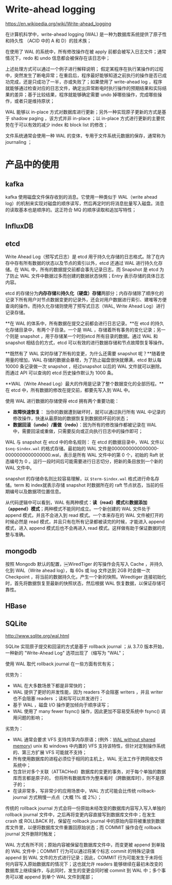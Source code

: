 


# Write-ahead logging

https://en.wikipedia.org/wiki/Write-ahead_logging

在计算机科学中，write-ahead logging (WAL) 是一种为数据库系统提供了原子性和持久性 （ACID 中的 A  和 D）的技术族；

在使用了 WAL 的系统中，所有修改操作在被 apply 前都会被写入日志文件；通常情况下，redo 和 undo 信息都会被保存在该日志中；

上述处理方式可以通过一个例子进行解释说明；
假定某程序在执行某操作的过程中，突然发生了断电异常；在重启后，程序最好能够知道之前执行的操作是否已成功完成，还是只成功了一半，亦或失败了；如果使用了 write-ahead log ，程序就能够通过检查对应的日志文件，确定出异常断电时执行操作的预期结果和实际结果的差异；基于比较结果，程序就能够确定需要 undo 掉哪些操作，完成哪些操作，或者只是维持原状；

WAL 能够以 in-place 方式对数据库进行更新；另外一种实现原子更新的方式是基于 shadow paging ，该方式并非 in-place ；以 in-place 方式进行更新的主要优势在于可以有效的减少 index 和 block list 的修改；

文件系统通常会使用一种 WAL 的变体，专用于文件系统元数据的保存，通常称为 journaling ；



# 产品中的使用

## kafka

kafka 使用磁盘文件保存收到的消息。它使用一种类似于 WAL（write ahead log）的机制来实现对磁盘的顺序读写，然后再定时的将消息批量写入磁盘。消息的读取基本也是顺序的。这正符合 MQ 的顺序读取和追加写特性；

## InfluxDB


## etcd

Write Ahead Log（预写式日志）是 etcd 用于持久化存储的日志格式。除了在内存中存有所有数据的状态以及节点的索引以外，etcd 还通过 WAL 进行持久化存储。在 WAL 中，所有的数据提交前都会事先记录日志。而 Snapshot 是 etcd 为了防止 WAL 文件中数据过多而创建的数据状态快照；Entry 表示存储的具体日志内容。

etcd 的存储分为**内存存储**和**持久化（硬盘）存储**两部分；内存存储除了顺序化的记录下所有用户对节点数据变更的记录外，还会对用户数据进行索引、建堆等方便查询的操作。而持久化存储则使用了预写式日志（WAL, Write Ahead Log）进行记录存储。

**在 WAL 的体系中，所有数据在提交之前都会进行日志记录。**在 etcd 的持久化存储目录中，有两个子目录。一个是 WAL ，存储着所有事务的变化记录；另一个则是 snapshot ，用于存储某一个时刻etcd 所有目录的数据。通过 WAL 和 snapshot 相结合的方式，etcd 可以有效的进行数据存储和节点故障恢复等操作。

**既然有了 WAL 实时存储了所有的变更，为什么还需要 snapshot 呢？**随着使用量的增加，WAL 存储的数据会暴增，为了防止磁盘很快就爆满，etcd 默认每 10000 条记录做一次 snapshot ，经过snapshot 以后的 WAL 文件就可以删除。而通过 API 可以查询的 etcd 历史操作默认为 1000 条。

**WAL（Write Ahead Log）最大的作用是记录了整个数据变化的全部历程。**在 etcd 中，所有数据的修改在提交前，都要先写入到 WAL 中。

使用 WAL 进行数据的存储使得 etcd 拥有两个重要功能：

- **故障快速恢复**： 当你的数据遭到破坏时，就可以通过执行所有 WAL 中记录的修改操作，快速从最原始的数据恢复到数据损坏前的状态；
- **数据回滚（undo）/重做（redo）**：因为所有的修改操作都被记录在 WAL 中，需要回滚或重做，只需要反向或正向执行日志中的操作即可；

WAL 与 snapshot 在 etcd 中的命名规则：
在 etcd 的数据目录中，WAL 文件以 `$seq-$index.wal` 的格式存储。最初始的 WAL 文件是0000000000000000-0000000000000000.wal，表示是所有 WAL 文件中的第 0 个，初始的 Raft 状态编号为 0 。运行一段时间后可能需要进行日志切分，把新的条目放到一个新的 WAL 文件中。

snapshot 的存储命名则比较容易理解，以 `$term-$index.wal` 格式进行命名存储。term 和 index就表示存储 snapshot 时数据所在的 raft 节点状态，当前的任期编号以及数据项位置信息。

从代码逻辑中可以看到，WAL 有两种模式：**读（read）模式**和**数据添加（append）模式**；两种模式不能同时成立。一个新创建的 WAL 文件处于 append 模式，并且不会进入到 read 模式。一个本来存在的 WAL 文件被打开的时候必然是 read 模式，并且只有在所有记录都被读完的时候，才能进入 append 模式，进入 append 模式后也不会再进入 read 模式。这样做有助于保证数据的完整与准确。



## mongodb

按照 Mongodb 默认的配置，￼WiredTiger 的写操作会先写入 Cache ，并持久化到 WAL（Write ahead log），每 60s 或 log 文件达到 2GB 时会做一次 Checkpoint ，将当前的数据持久化，产生一个新的快照。Wiredtiger 连接初始化时，首先将数据恢复至最新的快照状态，然后根据 WAL 恢复数据，以保证存储可靠性。


## HBase


## SQLite

http://www.sqlite.org/wal.html

SQLite 实现原子提交和回滚的方式是基于 rollback journal ；从 3.7.0 版本开始，一种新的 "Write-Ahead Log" 选项出现了（缩写为 "WAL"；

使用 WAL 取代 rollback journal 在一些方面有优有劣；

优势为：
- WAL 在大多数场景下都是非常快的；
- WAL 提供了更好的并发性能，因为 readers 不会阻塞 writers ，并且 writer 也不会阻塞 readers ；读和写可以并发进行；
- 基于 WAL ，磁盘 I/O 操作更加倾向于顺序读写；
- WAL 使用了 many fewer fsync() 操作，因此更加不容易受系统中  fsync() 调用问题的影响；

劣势为：
- WAL 通常会要求 VFS 支持共享内存原语；(例外：[WAL without shared memory](http://www.sqlite.org/wal.html#noshm)) unix 和 windows 中内置的 VFS 支持该特性，但针对定制操作系统的、第三方扩展 VFS 可能就不支持；
- 所有使用数据库的进程必须位于相同的主机上，WAL 无法工作于跨网络文件系统中；
- 包含针对多个关联（ATTACHed）数据库的变更的事务，对于每个单独的数据库而言都是原子的，  但将所有数据库作为整来看时（跨数据库时），则不是原子的；
- 在读非常多，写非常少的应用场景中，WAL 方式可能会比传统 rollback-journal 方式稍慢一点点（大概 1% 或 2%）；


传统的 rollback journal 方式会将一份原始未经改变的数据库内容写入写入单独的 rollback journal 文件中，之后再将变更内容直接写到数据库文件中；在发生 crash 或 ROLLBACK 时，保留在 rollback journal 中的原始内容将被重放到数据库文件里，以便将数据库文件重置回原始状态；而 COMMIT 操作会在 rollback journal 文件删除时触发；

WAL 方式有所不同；原始内容被保留在数据库文件中，而变更被 append 到单独的 WAL 文件中；COMMIT 行为可以通过将某个标志 commit 的特殊记录值 append 到 WAL 文件的方式进行记录；因此，COMMIT 行为可能发生于未将任何内容写入原始数据库的情况下；这也就允许 readers 能够继续在最初未改变的数据库上继续操作，与此同时，发生的变更会同时被 commit 到 WAL 中；多个事务可以被 append 到单个 WAL 文件到尾部；











